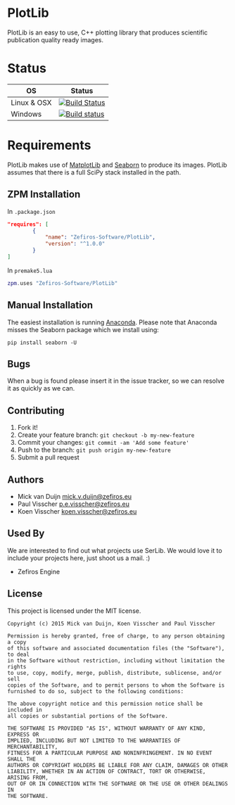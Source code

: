 # PlotLib
PlotLib is an easy to use, C++ plotting library that produces scientific publication quality ready images.

# Status
OS          | Status
----------- | -------
Linux & OSX | [![Build Status](https://travis-ci.org/Zefiros-Software/PlotLib.svg?branch=master)](https://travis-ci.org/Zefiros-Software/PlotLib)
Windows     | [![Build status](https://ci.appveyor.com/api/projects/status/w46ca7on3w4mwv38?svg=true)](https://ci.appveyor.com/project/PaulVisscher/plotlib)

# Requirements
PlotLib makes use of [MatplotLib](http://matplotlib.org/) and [Seaborn](http://stanford.edu/~mwaskom/software/seaborn/) to produce its images.
PlotLib assumes that there is a full SciPy stack installed in the path. 

## ZPM Installation

In `.package.json`
```json
"requires": [
		{
			"name": "Zefiros-Software/PlotLib",
			"version": "^1.0.0"
		}
]
```

In `premake5.lua`
```lua
zpm.uses "Zefiros-Software/PlotLib"
```

## Manual Installation
The easiest installation is running [Anaconda](https://www.continuum.io/downloads).
Please note that Anaconda misses the Seaborn package which we install using:

```
pip install seaborn -U
```

## Bugs
When a bug is found please insert it in the issue tracker, so we can resolve it as quickly as we can.

## Contributing
1. Fork it!
2. Create your feature branch: `git checkout -b my-new-feature`
3. Commit your changes: `git commit -am 'Add some feature'`
4. Push to the branch: `git push origin my-new-feature`
5. Submit a pull request

## Authors
* Mick van Duijn <mick.v.duijn@zefiros.eu>
* Paul Visscher <p.e.visscher@zefiros.eu>
* Koen Visscher <koen.visscher@zefiros.eu>

## Used By
We are interested to find out what projects use SerLib. We would love it to include your projects here, 
just shoot us a mail. :)

* Zefiros Engine 

## License
This project is licensed under the MIT license.

```
Copyright (c) 2015 Mick van Duijn, Koen Visscher and Paul Visscher

Permission is hereby granted, free of charge, to any person obtaining a copy
of this software and associated documentation files (the "Software"), to deal
in the Software without restriction, including without limitation the rights
to use, copy, modify, merge, publish, distribute, sublicense, and/or sell
copies of the Software, and to permit persons to whom the Software is
furnished to do so, subject to the following conditions:

The above copyright notice and this permission notice shall be included in
all copies or substantial portions of the Software.

THE SOFTWARE IS PROVIDED "AS IS", WITHOUT WARRANTY OF ANY KIND, EXPRESS OR
IMPLIED, INCLUDING BUT NOT LIMITED TO THE WARRANTIES OF MERCHANTABILITY,
FITNESS FOR A PARTICULAR PURPOSE AND NONINFRINGEMENT. IN NO EVENT SHALL THE
AUTHORS OR COPYRIGHT HOLDERS BE LIABLE FOR ANY CLAIM, DAMAGES OR OTHER
LIABILITY, WHETHER IN AN ACTION OF CONTRACT, TORT OR OTHERWISE, ARISING FROM,
OUT OF OR IN CONNECTION WITH THE SOFTWARE OR THE USE OR OTHER DEALINGS IN
THE SOFTWARE.
```